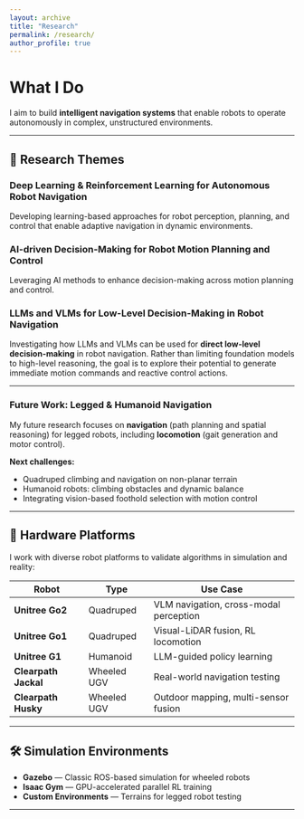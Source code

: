 ```yaml
---
layout: archive
title: "Research"
permalink: /research/
author_profile: true
---
```


# What I Do

I aim to build **intelligent navigation systems** that enable robots to operate autonomously in complex, unstructured environments.

---

## 🔬 Research Themes

### **Deep Learning & Reinforcement Learning for Autonomous Robot Navigation**
Developing learning-based approaches for robot perception, planning, and control that enable adaptive navigation in dynamic environments.

### **AI-driven Decision-Making for Robot Motion Planning and Control**
Leveraging AI methods to enhance decision-making across motion planning and control.

### **LLMs and VLMs for Low-Level Decision-Making in Robot Navigation**
Investigating how LLMs and VLMs can be used for **direct low-level decision-making** in robot navigation. Rather than limiting foundation models to high-level reasoning, the goal is to explore their potential to generate immediate motion commands and reactive control actions.

---

### **Future Work: Legged & Humanoid Navigation**

My future research focuses on **navigation** (path planning and spatial reasoning) for legged robots, including **locomotion** (gait generation and motor control).

**Next challenges:**
- Quadruped climbing and navigation on non-planar terrain
- Humanoid robots: climbing obstacles and dynamic balance
- Integrating vision-based foothold selection with motion control

---

## 🤖 Hardware Platforms

I work with diverse robot platforms to validate algorithms in simulation and reality:

| Robot | Type | Use Case |
|-------|------|----------|
| **Unitree Go2** | Quadruped | VLM navigation, cross-modal perception |
| **Unitree Go1** | Quadruped | Visual-LiDAR fusion, RL locomotion |
| **Unitree G1** | Humanoid | LLM-guided policy learning |
| **Clearpath Jackal** | Wheeled UGV | Real-world navigation testing |
| **Clearpath Husky** | Wheeled UGV | Outdoor mapping, multi-sensor fusion |

---

## 🛠️ Simulation Environments

- **Gazebo** — Classic ROS-based simulation for wheeled robots
- **Isaac Gym** — GPU-accelerated parallel RL training
- **Custom Environments** — Terrains for legged robot testing

---

